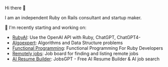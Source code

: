Hi there 👋

I am an independent Ruby on Rails consultant and startup maker.

🔭 I'm recently starting and working on:
* [RubyAI](https://github.com/alexshapalov/rubyai): Use the OpenAI API with Ruby, ChatGPT, ChatGPT4-
* [Algoexpert](https://github.com/alexshapalov/algoexpert): Algorithms and Data Structure problems
* [Functional Programming](https://github.com/alexshapalov/Functional-Programming-For-Ruby-Developers): Functional Programming For Ruby Developers
* [Remotely jobs](https://www.remotely.jobs): Job board for finding and listing remote jobs
* [AI Resume Builder](https://www.jobsgpt.org): JobsGPT - Free AI Resume Builder & AI job search


<!-- * [Monorails](https://github.com/alexshapalov/monorails): Monolith Ruby on Rails application (Best Practice) -->
<!--  Collection of useful libraries for web30, Crypto, and Blockchain. -->
<!-- ### 🌱 I’m currently learning and watching: -->
<!-- * [whatthegem](https://github.com/zverok/whatthegem): Console tool for fetching information about gems (stats, usage, recent changes) -->
<!-- **SashkaSh/SashkaSh** is a ✨ _special_ ✨ repository because its `README.md` (this file) appears on your GitHub profile.
